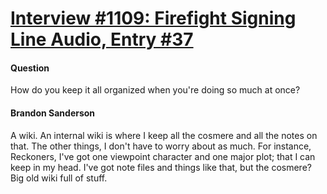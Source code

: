 # [Interview #1109: Firefight Signing Line Audio, Entry #37](https://www.theoryland.com/intvmain.php?i=1109#37)

#### Question

How do you keep it all organized when you're doing so much at once?

#### Brandon Sanderson

A wiki. An internal wiki is where I keep all the cosmere and all the notes on that. The other things, I don't have to worry about as much. For instance, Reckoners, I've got one viewpoint character and one major plot; that I can keep in my head. I've got note files and things like that, but the cosmere? Big old wiki full of stuff.

